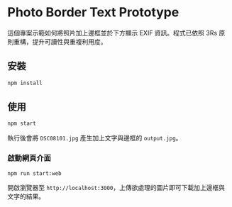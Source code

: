 # Photo Border Text Prototype

這個專案示範如何將照片加上邊框並於下方顯示 EXIF 資訊。程式已依照 3Rs 原則重構，提升可讀性與重複利用度。

## 安裝

```bash
npm install
```

## 使用

```bash
npm start
```

執行後會將 `DSC08101.jpg` 產生加上文字與邊框的 `output.jpg`。

### 啟動網頁介面

```bash
npm run start:web
```

開啟瀏覽器至 `http://localhost:3000`，上傳欲處理的圖片即可下載加上邊框與文字的結果。

